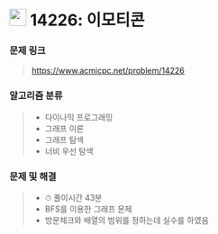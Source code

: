 # <img src="https://d2gd6pc034wcta.cloudfront.net/tier/11.svg" width="30">  14226: 이모티콘

### 문제 링크

> https://www.acmicpc.net/problem/14226



### 알고리즘 분류

>- 다이나믹 프로그래밍
>- 그래프 이론
>- 그래프 탐색
>- 너비 우선 탐색



### 문제 및 해결

>- ⏱ 풀이시간 43분
>- BFS를 이용한 그래프 문제
>- 방문체크와 배열의 범위를 정하는데 실수를 하였음
